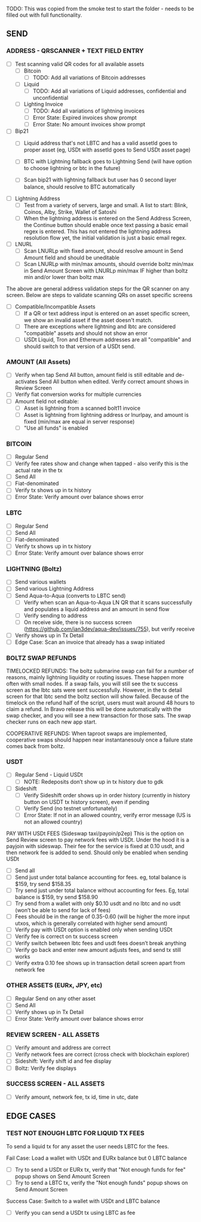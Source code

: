 TODO: This was copied from the smoke test to start the folder - needs to be filled out with full functionality.

## SEND
### ADDRESS - QRSCANNER + TEXT FIELD ENTRY
- [ ] Test scanning valid QR codes for all available assets
    - [ ] Bitcoin
      - [ ] TODO: Add all variations of Bitcoin addresses
    - [ ] Liquid
      - [ ] TODO: Add all variations of Liquid addresses, confidential and unconfidential
    - [ ] Lighting Invoice
      - [ ] TODO: Add all variations of lightning invoices
      - [ ] Error State: Expired invoices show prompt
      - [ ] Error State: No amount invoices show prompt

- [ ] Bip21
    - [ ] Liquid address that's not LBTC and has a valid assetId goes to proper asset (eg, USDt with assetId goes to Send USDt asset page)
    - [ ] BTC with Lightning fallback goes to Lightning Send (will have option to choose lightning or btc in the future)
    - [ ] Scan bip21 with lightning fallback but user has 0 second layer balance, should resolve to BTC automatically


- [ ] Lightning Address
    - [ ] Test from a variety of servers, large and small. A list to start: Blink, Coinos, Alby, Strike, Wallet of Satoshi
    - [ ] When the lightning address is entered on the Send Address Screen, the Continue button should enable once text passing a basic email regex is entered. This has not entered the lightning address resolution flow yet, the initial validation is just a basic email regex.

- [ ] LNURL
    - [ ] Scan LNURLp with fixed amount, should resolve amount in Send Amount field and should be uneditable
    - [ ] Scan LNURLp with min/max amounts, should override boltz min/max in Send Amount Screen with LNURLp min/max IF higher than boltz min and/or lower than boltz max

The above are general address validation steps for the QR scanner on any screen. 
Below are steps to validate scanning QRs on asset specific screens

- [ ] Compatible/Incompatible Assets
    - [ ] If a QR or text address input is entered on an asset specific screen, we show an invalid asset if the asset doesn't match.
    - [ ] There are exceptions where lightning and lbtc are considered "compatible" assets and should not show an error
    - [ ] USDt Liquid, Tron and Ethereum addresses are all "compatible" and should switch to that version of a USDt send.
     
### AMOUNT (All Assets)
- [ ] Verify when tap Send All button, amount field is still editable and de-activates Send All button when edited. Verify correct amount shows in Review Screen
- [ ] Verify fiat conversion works for multiple currencies
- [ ] Amount field not editable:
    - [ ] Asset is lightning from a scanned bolt11 invoice
    - [ ] Asset is lightning from lightning address or lnurlpay, and amount is fixed (min/max are equal in server response)
    - [ ] "Use all funds" is enabled
 
### BITCOIN
- [ ] Regular Send
- [ ] Verify fee rates show and change when tapped - also verify this is the actual rate in the tx
- [ ] Send All
- [ ] Fiat-denominated
- [ ] Verify tx shows up in tx history
- [ ] Error State: Verify amount over balance shows error

### LBTC
- [ ] Regular Send
- [ ] Send All
- [ ] Fiat-denominated
- [ ] Verify tx shows up in tx history
- [ ] Error State: Verify amount over balance shows error

### LIGHTNING (Boltz)
- [ ] Send various wallets
- [ ] Send various Lightning Address
- [ ] Send Aqua-to-Aqua (converts to LBTC send)
    - [ ] Verify when scan an Aqua-to-Aqua LN QR that it scans successfully and populates a liquid address and an amount in send flow
    - [ ] Verify sending to address
    - [ ] On receive side, there is no success screen (https://github.com/jan3dev/aqua-dev/issues/755), but verify receive
- [ ] Verify shows up in Tx Detail
- [ ] Edge Case: Scan an invoice that already has a swap initiated

### BOLTZ SWAP REFUNDS
TIMELOCKED REFUNDS: The boltz submarine swap can fail for a number of reasons, mainly lightning liquidity or routing issues. These happen more often with small nodes. If a swap fails, you will still see the tx success screen as the lbtc sats were sent successfully. However, in the tx detail screen for that lbtc send the boltz section will show failed. Because of the timelock on the refund half of the script, users must wait around 48 hours to claim a refund. In Bravo release this will be done automatically with the swap checker, and you will see a new transaction for those sats. The swap checker runs on each new app start.

COOPERATIVE REFUNDS: When taproot swaps are implemented, cooperative swaps should happen near instantanesouly once a failure state comes back from boltz.


### USDT
- [ ] Regular Send - Liquid USDt
    - [ ] NOTE: Redeposits don’t show up in tx history due to gdk
- [ ] Sideshift
    - [ ] Verify Sideshift order shows up in order history (currently in history button on USDT tx history screen), even if pending
    - [ ] Verify Send (no testnet unfortunately)
    - [ ] Error State: If not in an allowed country, verify error message (US is not an allowed country)

PAY WITH USDt FEES (Sideswap taxi/payoin/p2ep)
This is the option on Send Review screen to pay network fees with USDt. Under the hood it is a payjoin with sideswap. Their fee for the service is fixed at 0.10 usdt, and then network fee is added to send. Should only be enabled when sending USDt

- [ ] Send all
- [ ] Send just under total balance accounting for fees. eg, total balance is $159, try send $158.35
- [ ] Try send just under total balance without accounting for fees. Eg, total balance is $159, try send $158.90
- [ ] Try send from a wallet with only $0.10 usdt and no lbtc and no usdt (won’t be able to send for lack of fees)
- [ ] Fees should be in the range of 0.35-0.60 (will be higher the more input utxos, which is generally correlated with higher send amount)
- [ ] Verify pay with USDt option is enabled only when sending USDt
- [ ] Verify fee is correct on tx success screen
- [ ] Verify switch between lbtc fees and usdt fees doesn’t break anything
- [ ] Verify go back and enter new amount adjusts fees, and send tx still works
- [ ] Verify extra 0.10 fee shows up in transaction detail screen apart from network fee

### OTHER ASSETS (EURx, JPY, etc)
- [ ] Regular Send on any other asset
- [ ] Send All
- [ ] Verify shows up in Tx Detail
- [ ] Error State: Verify amount over balance shows error

### REVIEW SCREEN - ALL ASSETS
- [ ] Verify amount and address are correct
- [ ] Verify network fees are correct (cross check with blockchain explorer)
- [ ] Sideshift: Verify shift id and fee display
- [ ] Boltz: Verify fee displays

### SUCCESS SCREEN - ALL ASSETS
- [ ] Verify amount, network fee, tx id, time in utc, date

## EDGE CASES

### TEST NOT ENOUGH LBTC FOR LIQUID TX FEES
To send a liquid tx for any asset the user needs LBTC for the fees.

Fail Case: Load a wallet with USDt and EURx balance but 0 LBTC balance
- [ ] Try to send a USDt or EURx tx, verify that "Not enough funds for fee" popup shows on Send Amount Screen
- [ ] Try to send a LBTC tx, verify the "Not enough funds" popup shows on Send Amount Screen

Success Case: Switch to a wallet with USDt and LBTC balance
- [ ] Verify you can send a USDt tx using LBTC as fee
